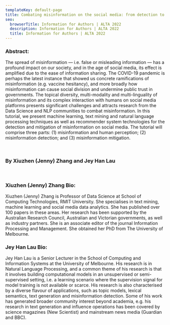 ```yaml
---
templateKey: default-page
title: Combating misinformation on the social media: from detection to mitigation
seo:
  browserTitle: Information for Authors | ALTA 2022
  description: Information for Authors | ALTA 2022
  title: Information for Authors | ALTA 2022
---
```

### Abstract:

The spread of misinformation — i.e. false or misleading information — has a profound impact on our society, and in the age of social media, its effect is amplified due to the ease of information sharing. The COVID-19 pandemic is perhaps the latest instance that showed us concrete ramifications of misinformation (e.g. vaccine hesitancy), and more broadly how misinformation can cause social division and undermine public trust in governments. The topical diversity, multi-modality and multi-linguality of misinformation and its complex interaction with humans on social media platforms presents significant challenges and attracts research from the Data Science and NLP communities to combat misinformation. In this tutorial, we present machine learning, text mining and natural language processing techniques as well as recommender system technologies for the detection and mitigation of misinformation on social media. The tutorial will comprise three parts: (1) misinformation and human perception; (2) misinformation detection; and (3) misinformation mitigation.

<br>

### By Xiuzhen (Jenny) Zhang and Jey Han Lau

<br>

### Xiuzhen (Jenny) Zhang Bio:

Xiuzhen (Jenny) Zhang is Professor of Data Science at School of Computing Technologies,  RMIT University. She specialises in text mining, machine learning and social media data analytics. She has published over 100 papers in these areas. Her research has been supported by the Australian Research Council, Australian and Victorian governments,  as well as industry partners. She is an associate editor of the journal Information Processing and Management. She obtained her PhD from The University of Melbourne.

### Jey Han Lau Bio:

Jey Han Lau is a Senior Lecturer in the School of Computing and Information Systems at the University of Melbourne. His research is in Natural Language Processing, and a common theme of his research is that it involves building computational models in an unsupervised or semi-supervised setting, i.e. a learning scenario where the supervision signal for model training is not available or scarce.  His research is also characterised by a diverse flavour of applications, such as topic models, lexical semantics, text generation and misinformation detection. Some of his work has generated broader community interest beyond academia, e.g. his research in text generation and influence operations has been covered by science magazines (New Scientist) and mainstream news media (Guardian and BBC).


